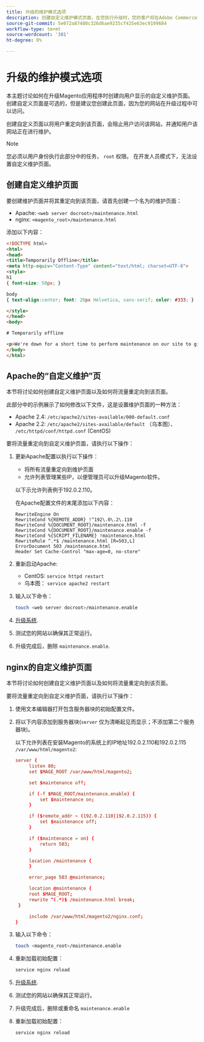 ```yaml
---
title: 升级的维护模式选项
description: 创建自定义维护模式页面，在您执行升级时，您的客户将在Adobe Commerce或Magento Open Source店面上看到该页面。
source-git-commit: 5e072a87480c326d6ae9235cf425e63ec9199684
workflow-type: tm+mt
source-wordcount: '381'
ht-degree: 0%

---
```



# 升级的维护模式选项

本主题讨论如何在升级Magento应用程序时创建向用户显示的自定义维护页面。 创建自定义页面是可选的，但是建议您创建此页面，因为您的网站在升级过程中可以访问。

创建自定义页面以将用户重定向到该页面，会阻止用户访问该网站，并通知用户该网站正在进行维护。

>[!NOTE]
>
>您必须以用户身份执行此部分中的任务， `root` 权限。 在开发人员模式下，无法设置自定义维护页面。

## 创建自定义维护页面

要创建维护页面并将其重定向到该页面，请首先创建一个名为的维护页面：

- Apache: `<web server docroot>/maintenance.html`
- nginx: `<magento_root>/maintenance.html`

添加以下内容：

```html
<!DOCTYPE html>
<html>
<head>
<title>Temporarily Offline</title>
<meta http-equiv="Content-Type" content="text/html; charset=UTF-8">
<style>
h1
{ font-size: 50px; }

body
{ text-align:center; font: 20px Helvetica, sans-serif; color: #333; }

</style>
</head>
<body>

# Temporarily offline

<p>We're down for a short time to perform maintenance on our site to give you the best possible experience. Check back soon!</p>
</body>
</html>
```

## Apache的“自定义维护”页

本节将讨论如何创建自定义维护页面以及如何将流量重定向到该页面。

此部分中的示例展示了如何修改以下文件，这是设置维护页面的一种方法：

- Apache 2.4: `/etc/apache2/sites-available/000-default.conf`
- Apache 2.2: `/etc/apache2/sites-available/default` （乌本图）、 `/etc/httpd/conf/httpd.conf` (CentOS)

要将流量重定向到自定义维护页面，请执行以下操作：

1. 更新Apache配置以执行以下操作：

   - 将所有流量重定向到维护页面
   - 允许列表管理某些IP，以便管理员可以升级Magento软件。

   以下示允许列表例于192.0.2.110。

   在Apache配置文件的末尾添加以下内容：

   ```terminal
   RewriteEngine On
   RewriteCond %{REMOTE_ADDR} !^192\.0\.2\.110
   RewriteCond %{DOCUMENT_ROOT}/maintenance.html -f
   RewriteCond %{DOCUMENT_ROOT}/maintenance.enable -f
   RewriteCond %{SCRIPT_FILENAME} !maintenance.html
   RewriteRule ^.*$ /maintenance.html [R=503,L]
   ErrorDocument 503 /maintenance.html
   Header Set Cache-Control "max-age=0, no-store"
   ```

1. 重新启动Apache:

   - CentOS: `service httpd restart`
   - 乌本图： `service apache2 restart`

1. 输入以下命令：

   ```bash
   touch <web server docroot>/maintenance.enable
   ```

1. [升级系统](../implementation/perform-upgrade.md).
1. 测试您的网站以确保其正常运行。
1. 升级完成后，删除 `maintenance.enable`.

## nginx的自定义维护页面

本节将讨论如何创建自定义维护页面以及如何将流量重定向到该页面。

要将流量重定向到自定义维护页面，请执行以下操作：

1. 使用文本编辑器打开包含服务器块的初始配置文件。
1. 将以下内容添加到服务器块(`server` 仅为清晰起见而显示；不添加第二个服务器块)。

   以下允许列表在安装Magento的系统上的IP地址192.0.2.110和192.0.2.115 `/var/www/html/magento2`:

   ```conf
   server {
        listen 80;
        set $MAGE_ROOT /var/www/html/magento2;
   
        set $maintenance off;
   
        if (-f $MAGE_ROOT/maintenance.enable) {
            set $maintenance on;
        }
   
        if ($remote_addr ~ (192.0.2.110|192.0.2.115)) {
            set $maintenance off;
        }
   
        if ($maintenance = on) {
            return 503;
        }
   
        location /maintenance {
        }
   
        error_page 503 @maintenance;
   
        location @maintenance {
        root $MAGE_ROOT;
        rewrite ^(.*)$ /maintenance.html break;
    }
   
        include /var/www/html/magento2/nginx.conf;
   }
   ```

1. 输入以下命令：

   ```bash
   touch <magento_root>/maintenance.enable
   ```

1. 重新加载初始配置：

   ```bash
   service nginx reload
   ```

1. [升级系统](../implementation/perform-upgrade.md).
1. 测试您的网站以确保其正常运行。
1. 升级完成后，删除或重命名 `maintenance.enable`
1. 重新加载初始配置：

   ```bash
   service nginx reload
   ```
